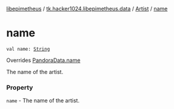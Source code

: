 [libepimetheus](../../index.md) / [tk.hacker1024.libepimetheus.data](../index.md) / [Artist](index.md) / [name](./name.md)

# name

`val name: `[`String`](https://kotlinlang.org/api/latest/jvm/stdlib/kotlin/-string/index.html)

Overrides [PandoraData.name](../-pandora-data/name.md)

The name of the artist.

### Property

`name` - The name of the artist.